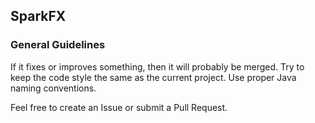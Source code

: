 ## SparkFX

### General Guidelines

If it fixes or improves something, then it will probably be merged.
Try to keep the code style the same as the current project.
Use proper Java naming conventions.

Feel free to create an Issue or submit a Pull Request.
